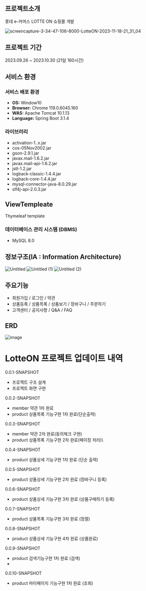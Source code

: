 ## 프로젝트소개
롯데 e-커머스 LOTTE ON 쇼핑몰 개발

![screencapture-3-34-47-106-8000-LotteON-2023-11-18-21_31_04](https://github.com/ygy7265/LottON/assets/48234811/d29ecd2b-94e2-4cfe-8767-dd1be7b3f328)


## 프로젝트 기간
2023.09.26 ~ 2023.10.30 (21일 160시간)

## 서비스 환경

### 서비스 배포 환경
- **OS:** Window10
- **Browser:** Chrome 119.0.6045.160
- **WAS:** Apache Tomcat 10.1.13
- **Language:** Spring Boot 3.1.4

### 라이브러리
- activation-1..x.jar
- cos-05Nov2002.jar
- gson-2.9.1.jar
- javax.mail-1.6.2.jar
- javax.mail-api-1.6.2.jar
- jstl-1.2.jar
- logback-classic-1.4.4.jar
- logback-core-1.4.4.jar
- mysql-connector-java-8.0.29.jar
- slf4j-api-2.0.3.jar

## ViewTempleate
Thymeleaf template


### 데이터베이스 관리 시스템 (DBMS)
- MySQL 8.0

## 정보구조(IA : Information Architecture)
![Untitled](https://github.com/ygy7265/LottON/assets/48234811/11dc8af2-aeab-4860-9755-f8318c246fbc)
![Untitled (1)](https://github.com/ygy7265/LottON/assets/48234811/6eb5e97d-9476-43ae-bf18-dc89240f2ce2)
![Untitled (2)](https://github.com/ygy7265/LottON/assets/48234811/ba2be98c-086b-40a1-94da-3b4ebce14f53)

## 주요기능
-  회원가입 / 로그인 / 약관
-  상품등록 / 상품목록 / 상품보기 / 장바구니 / 주문하기
-  고객센터 / 공지사항 / Q&A / FAQ

## ERD
![image](https://github.com/ygy7265/LottON/assets/48234811/350fea20-05c0-40be-8363-0344c4a438c1)

# LotteON 프로젝트 업데이트 내역

0.0.1-SNAPSHOT

- 프로젝트 구조 설계
- 프로젝트 화면 구현

0.0.2-SNAPSHOT

- member 약관 1차 완료
- product 상품목록 기능구현 1차 완료(단순출력)

0.0.3-SNAPSHOT

- member 약관 2차 완료(동의체크 구현)
- product 상품목록 기능구현 2차 완료(페이징 처리)\

0.0.4-SNAPSHOT

- product 상품상세 기능구현 1차 완료 (단순 출력)

0.0.5-SNAPSHOT

- product 상품상세 기능구현 2차 완료 (장바구니 등록)

0.0.6-SNAPSHOT

- product 상품상세 기능구현 3차 완료 (상품구매하기 등록)

0.0.7-SNAPSHOT

- product 상품목록 기능구현 3차 완료 (정렬)

0.0.8-SNAPSHOT

- product 상품상세 기능구현 4차 완료 (상품완료)

0.0.9-SNAPSHOT

- product 검색기능구현 1차 완료 (검색)
- 
0.0.10-SNAPSHOT

- product 마이페이지 기능구현 1차 완료 (조회)
